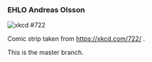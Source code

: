 ### EHLO Andreas Olsson

![xkcd #722](https://imgs.xkcd.com/comics/computer_problems.png)

Comic strip taken from https://xkcd.com/722/ .

This is the master branch.
